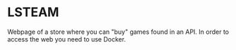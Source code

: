 # LSTEAM
Webpage of a store where you can "buy" games found in an API. In order to access the web you need to use Docker.
